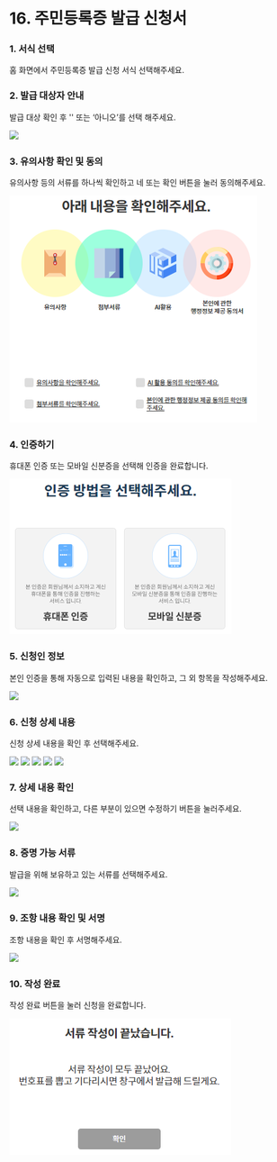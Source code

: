 # 16. 주민등록증 발급 신청서

### 1. 서식 선택

홈 화면에서 주민등록증 발급 신청 서식 선택해주세요.

### 2. 발급 대상자 안내

발급 대상 확인 후 '' 또는 ‘아니오’를 선택 해주세요.

![](<../../.gitbook/assets/16. 주민등록증\_작성자격안내.png>)

### 3. 유의사항 확인 및 동의

유의사항 등의 서류를 하나씩 확인하고 네 또는 확인 버튼을 눌러 동의해주세요.

![](<../../.gitbook/assets/image (4).png>)

### 4. 인증하기

휴대폰 인증 또는 모바일 신분증을 선택해 인증을 완료합니다.

![](<../../.gitbook/assets/image (3).png>)

### 5. 신청인 정보

본인 인증을 통해 자동으로 입력된 내용을 확인하고, 그 외 항목을 작성해주세요.

![](<../../.gitbook/assets/16. 주민등록증\_신청인정보.png>)

### 6.  신청 상세 내용

신청 상세 내용을 확인 후 선택해주세요.

![](<../../.gitbook/assets/16. 주민등록증\_신청상세1.png>) ![](<../../.gitbook/assets/16. 주민등록증\_신청상세2.png>) ![](<../../.gitbook/assets/16. 주민등록증\_신청상세3.png>) ![](<../../.gitbook/assets/16. 주민등록증\_신청상세4.png>) ![](<../../.gitbook/assets/16. 주민등록증\_신청상세5.png>)

### 7. 상세 내용 확인

선택 내용을 확인하고, 다른 부분이 있으면 수정하기 버튼을 눌러주세요.

![](<../../.gitbook/assets/16. 주민등록증\_신청상세확인.png>)

### 8. 증명 가능 서류

발급을 위해 보유하고 있는 서류를 선택해주세요.

![](<../../.gitbook/assets/16. 주민등록증\_증명가능서류.png>)

### 9. 조항 내용 확인 및 서명

조항 내용을 확인 후 서명해주세요.

![](<../../.gitbook/assets/16. 주민등록증\_조항내용.png>)

### 10. 작성 완료

작성 완료 버튼을 눌러 신청을 완료합니다.

![](<../../.gitbook/assets/image (4) (1).png>)
